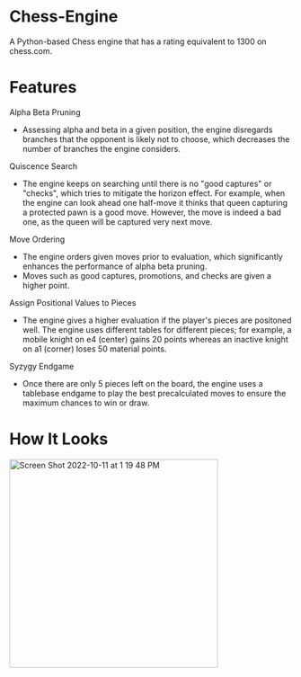 # Chess-Engine
A Python-based Chess engine that has a rating equivalent to 1300 on chess.com.

# Features
Alpha Beta Pruning
* Assessing alpha and beta in a given position, the engine disregards branches that the opponent is likely not to choose, which decreases the number of branches the engine considers.

Quiscence Search
* The engine keeps on searching until there is no "good captures" or "checks", which tries to mitigate the horizon effect. For example, when the engine can look ahead one half-move it thinks that queen capturing a protected pawn is a good move. However, the move is indeed a bad one, as the queen will be captured very next move. 

Move Ordering
* The engine orders given moves prior to evaluation, which significantly enhances the performance of alpha beta pruning.
* Moves such as good captures, promotions, and checks are given a higher point.

Assign Positional Values to Pieces
* The engine gives a higher evaluation if the player's pieces are positoned well. The engine uses different tables for different pieces; for example, a mobile knight on e4 (center) gains 20 points whereas an inactive knight on a1 (corner) loses 50 material points.

Syzygy Endgame
* Once there are only 5 pieces left on the board, the engine uses a tablebase endgame to play the best precalculated moves to ensure the maximum chances to win or draw.

# How It Looks
<img width="371" alt="Screen Shot 2022-10-11 at 1 19 48 PM" src="https://user-images.githubusercontent.com/65887459/195190432-237af847-eb06-470a-b137-998602af5803.png">

